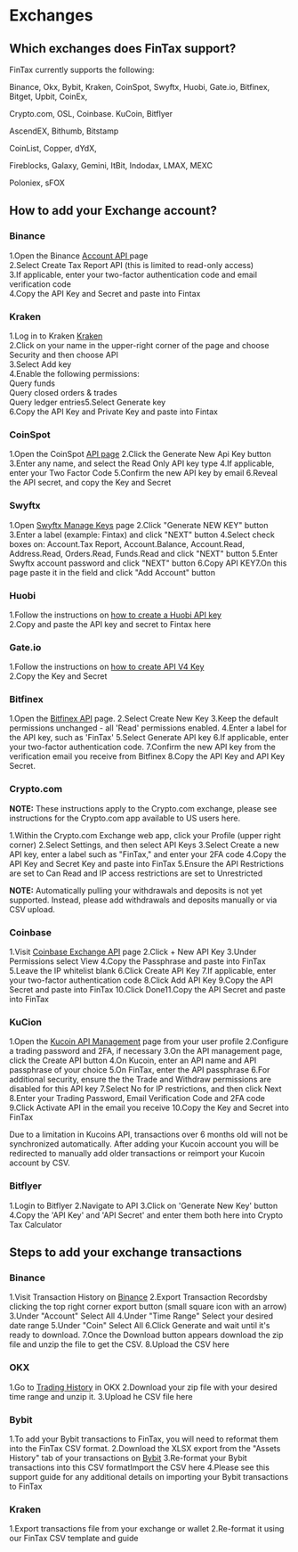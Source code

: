 # Exchanges

## Which exchanges does FinTax support?&#x20;

FinTax currently supports the following:&#x20;

Binance, Okx, Bybit, Kraken, CoinSpot, Swyftx, Huobi, Gate.io, Bitfinex, Bitget, Upbit, CoinEx,&#x20;

Crypto.com, OSL, Coinbase. KuCoin, Bitflyer

AscendEX, Bithumb, Bitstamp

CoinList, Copper, dYdX,&#x20;

Fireblocks, Galaxy, Gemini, ItBit, Indodax, LMAX, MEXC&#x20;

Poloniex, sFOX



## How to add your Exchange account?

### Binance

1.Open the Binance [Account API ](https://accounts.binance.com/en/login?return\_to=aHR0cHM6Ly93d3cuYmluYW5jZS5jb20vZW4vbXkvc2V0dGluZ3MvYXBpLW1hbmFnZW1lbnQ=)page\
2.Select Create Tax Report API (this is limited to read-only access)\
3.If applicable, enter your two-factor authentication code and email verification code\
4.Copy the API Key and Secret and paste into Fintax

### Kraken

1.Log in to Kraken [Kraken](https://www.kraken.com/)\
2.Click on your name in the upper-right corner of the page and choose Security and then choose API\
3.Select Add key\
4.Enable the following permissions:\
Query funds\
Query closed orders & trades\
Query ledger entries5.Select Generate key\
6.Copy the API Key and Private Key and paste into Fintax

### CoinSpot

1.Open the CoinSpot [API page](https://www.coinspot.com.au/my/api)                                                                                                                                      2.Click the Generate New Api Key button                                                                                                                 3.Enter any name, and select the Read Only API key type                                                                                           4.If applicable, enter your Two Factor Code                                                                                                                5.Confirm the new API key by email                                                                                                                            6.Reveal the API secret, and copy the Key and Secret

### Swyftx

1.Open [Swyftx Manage Keys](https://trade.swyftx.com.au/profile/api/) page                                                                                                                                 2.Click "Generate NEW KEY" button                                                                                                                             3.Enter a label (example: Fintax) and click "NEXT" button                                                                                  4.Select check boxes on: Account.Tax Report, Account.Balance, Account.Read, Address.Read, Orders.Read, Funds.Read and click "NEXT" button                                                                                                          5.Enter Swyftx account password and click "NEXT" button                                                                                    6.Copy API KEY7.On this page paste it in the field and click "Add Account" button

### Huobi

1.Follow the instructions on [how to create a Huobi API key](https://www.htx.com/support/en-us/detail/360000203002)\
2.Copy and paste the API key and secret to Fintax here

### Gate.io

1.Follow the instructions on [how to create API V4 Key](https://support.cointracker.io/hc/en-us/articles/4413049686417-Integrating-Gate-io-with-APIv4-keys)\
2.Copy the Key and Secret

### Bitfinex

1.Open the [Bitfinex API](https://www.bitfinex.com/api) page.                                                                                                                             2.Select Create New Key                                                                                                                                                     3.Keep the default permissions unchanged - all 'Read' permissions enabled.                                                                                                                4.Enter a label for the API key, such as 'FinTax'                                                                                                                         5.Select Generate API key                                                                                                                                           6.If applicable, enter your two-factor authentication code.                                                                    7.Confirm the new API key from the verification email you receive from Bitfinex                                                                                                         8.Copy the API Key and API Key Secret.

### Crypto.com

**NOTE:** These instructions apply to the Crypto.com exchange, please see instructions for the Crypto.com app available to US users here.

&#x20;1.Within the Crypto.com Exchange web app, click your Profile (upper right corner)                                                                                                      2.Select Settings, and then select API Keys                                                                                                                                           3.Select Create a new API key, enter a label such as "FinTax," and enter your 2FA code                                                                                            4.Copy the API Key and Secret Key and paste into FinTax                                                                                                       5.Ensure the API Restrictions are set to Can Read and IP access restrictions are set to Unrestricted                                                                    &#x20;

**NOTE:** Automatically pulling your withdrawals and deposits is not yet supported. Instead, please add withdrawals and deposits manually or via CSV upload.

### Coinbase

1.Visit [Coinbase Exchange API](https://exchange.coinbase.com/profile/api) page                                                                                                                              2.Click + New API Key                                                                                                                                                        3.Under Permissions select View                                                                                                                                          4.Copy the Passphrase and paste into FinTax                                                                                                               5.Leave the IP whitelist blank                                                                                                                                                      6.Click Create API Key                                                                                                                                                                 7.If applicable, enter your two-factor authentication code                                                                                                     8.Click Add API Key                                                                                                                                                                9.Copy the API Secret and paste into FinTax                                                                                                             10.Click Done11.Copy the API Secret and paste into FinTax

### KuCion

1.Open the [Kucoin API Management](https://www.kucoin.com/account/api) page from your user profile                                                               2.Configure a trading password and 2FA, if necessary                                                                                          3.On the API management page, click the Create API button                                                                                 4.On Kucoin, enter an API name and API passphrase of your choice                                                                      5.On FinTax, enter the API passphrase                                                                                                                                 6.For additional security, ensure the the Trade and Withdraw permissions are disabled for this API key                                                     7.Select No for IP restrictions, and then click Next                                                                                                  8.Enter your Trading Password, Email Verification Code and 2FA code                                                                                                                       9.Click Activate API in the email you receive                                                                                                             10.Copy the Key and Secret into FinTax

Due to a limitation in Kucoins API, transactions over 6 months old will not be synchronized automatically. After adding your Kucoin account you will be redirected to manually add older transactions or reimport your Kucoin account by CSV.

### Bitflyer

1.Login to Bitflyer                                                                                                                                                         2.Navigate to API                                                                                                                                                             3.Click on 'Generate New Key' button                                                                                                                           4.Copy the 'API Key' and 'API Secret' and enter them both here into Crypto Tax Calculator



## Steps to add your exchange transactions

### Binance

1.Visit Transaction History on [Binance](https://binance.com/en/my/wallet/history/deposit-crypto)                                                                                                                      2.Export Transaction Recordsby clicking the top right corner export button (small square icon with an arrow)                                                                                                                                                                                 3.Under "Account" Select All                                                                                                                                        4.Under "Time Range" Select your desired date range                                                                                         5.Under "Coin" Select All                                                                                                                                                        6.Click Generate and wait until it's ready to download.                                                                                          7.Once the Download button appears download the zip file and unzip the file to get the CSV.                      8.Upload the CSV here

### OKX

1.Go to [Trading History](https://www.okx.com/balance/report-center/unified/account-history) in OKX                                                                                                                            2.Download your zip file with your desired time range and unzip it.                                                                 3.Upload he CSV file here

### Bybit

1.To add your Bybit transactions to FinTax, you will need to reformat them into the FinTax CSV format.                          2.Download the XLSX export from the "Assets History" tab of your transactions on [Bybit](https://www.bybit.com/app/wallet/money-record)                               3.Re-format your Bybit transactions into this CSV formatImport the CSV here                                                4.Please see this support guide for any additional details on importing your Bybit transactions to FinTax

### Kraken

1.Export transactions file from your exchange or wallet                                                                                          2.Re-format it using our FinTax CSV template and guide
